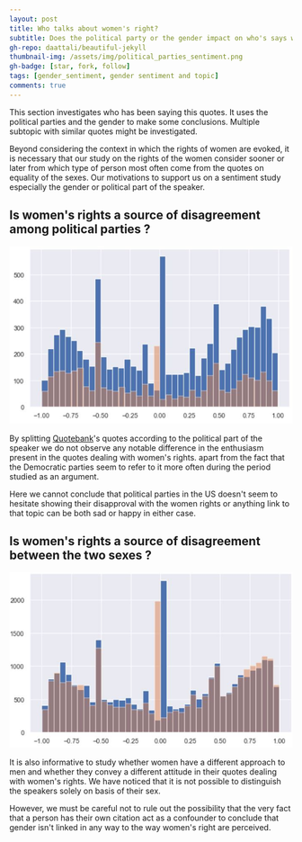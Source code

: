 ```yaml
---
layout: post
title: Who talks about women's right?
subtitle: Does the political party or the gender impact on who's says what?
gh-repo: daattali/beautiful-jekyll
thumbnail-img: /assets/img/political_parties_sentiment.png
gh-badge: [star, fork, follow]
tags: [gender_sentiment, gender sentiment and topic]
comments: true
---
```

This section investigates who has been saying this quotes. It uses the political parties and the gender to make some conclusions. 
Multiple subtopic with similar quotes might be investigated. 

Beyond considering the context in which the rights of women are evoked, it is necessary that our study on the rights of the women consider sooner or later from which type of person most often come from the quotes on equality of the sexes. Our motivations
to support us on a sentiment study
especially the gender or political part of the speaker.

## Is women's rights a source of disagreement among political parties ?

![split_political_party](https://github.com/unesmu/unesmu.github.io/blob/master/assets/img/political_split.JPG)

By splitting [Quotebank](https://quotebank.dlab.tools/)'s quotes according to the political part of the speaker we do not observe any notable difference in the enthusiasm present in the quotes dealing with women's rights.
apart from the fact that the Democratic parties seem to refer to it more often during the period studied as an argument.

Here we cannot conclude that political parties in the US doesn't seem to hesitate showing their disapproval with the women rights or anything link to that topic can be both sad or happy in either case.

## Is women's rights a source of disagreement between the two sexes ?

![split_sex](https://github.com/unesmu/unesmu.github.io/blob/master/assets/img/gender_split.JPG)

It is also informative to study whether women have a different approach to men and whether they convey a different attitude in their quotes dealing with women's rights.
We have noticed that it is not possible to distinguish the speakers solely on basis of their sex.

However, we must be careful not to rule out the possibility that the very fact that a person has their own citation act as a confounder to conclude that gender isn't linked in any way to the way women's right are perceived.
